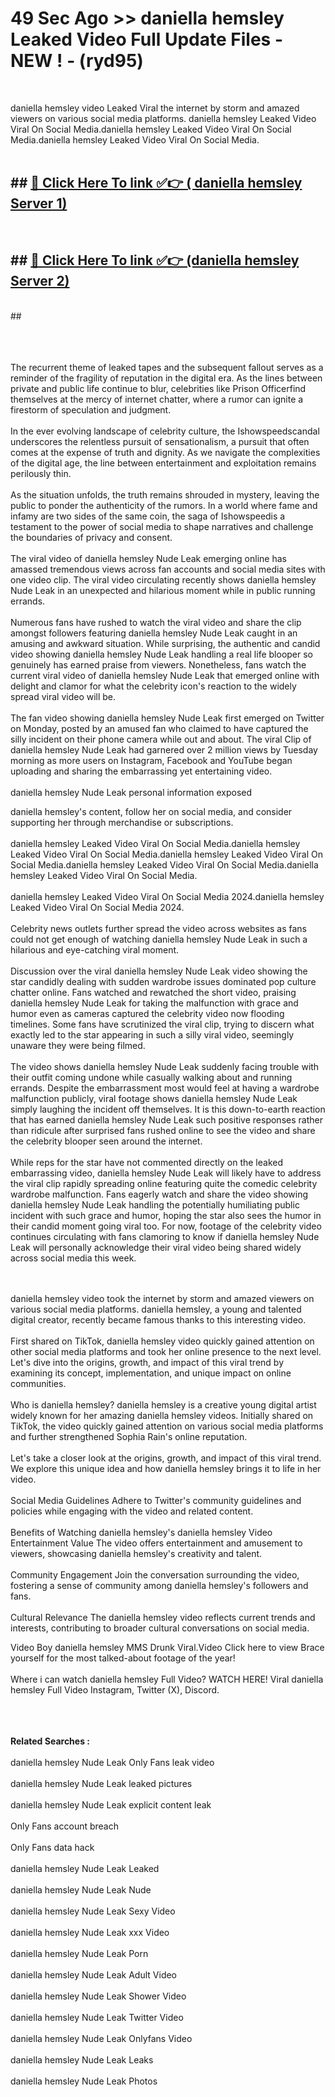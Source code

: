 # 49 Sec Ago >> daniella hemsley Leaked Video Full Update Files - NEW ! - (ryd95) <br>
<br>

daniella hemsley video Leaked Viral the internet by storm and amazed viewers on various social media platforms. daniella hemsley Leaked Video Viral On Social Media.daniella hemsley Leaked Video Viral On Social Media.daniella hemsley Leaked Video Viral On Social Media.<br>
 <br>

## ##  <a href="https://clipsfans.site?title=daniella_hemsley&ref=gitt">🔴 Click Here To link ✅👉 ( daniella hemsley Server 1)</a><br>
  <br>

##  ##  <a href="https://clipsfans.site?title=daniella_hemsley&ref=gitt">🔴 Click Here To link ✅👉 (daniella hemsley  Server 2)</a><br>
  <br>
  ##


  <br>

  <br>

<br><br>
The recurrent theme of leaked tapes and the subsequent fallout serves as a reminder of the fragility of reputation in the digital era. As the lines between private and public life continue to blur, celebrities like Prison Officerfind themselves at the mercy of internet chatter, where a rumor can ignite a firestorm of speculation and judgment.
<br><br>
In the ever evolving landscape of celebrity culture, the Ishowspeedscandal underscores the relentless pursuit of sensationalism, a pursuit that often comes at the expense of truth and dignity. As we navigate the complexities of the digital age, the line between entertainment and exploitation remains perilously thin.
<br><br>
As the situation unfolds, the truth remains shrouded in mystery, leaving the public to ponder the authenticity of the rumors. In a world where fame and infamy are two sides of the same coin, the saga of Ishowspeedis a testament to the power of social media to shape narratives and challenge the boundaries of privacy and consent.
<br><br>
The viral video of daniella hemsley Nude Leak emerging online has amassed tremendous views across fan accounts and social media sites with one video clip. The viral video circulating recently shows daniella hemsley Nude Leak in an unexpected and hilarious moment while in public running errands.
<br><br>
Numerous fans have rushed to watch the viral video and share the clip amongst followers featuring daniella hemsley Nude Leak caught in an amusing and awkward situation. While surprising, the authentic and candid video showing daniella hemsley Nude Leak handling a real life blooper so genuinely has earned praise from viewers. Nonetheless, fans watch the current viral video of daniella hemsley Nude Leak that emerged online with delight and clamor for what the celebrity icon's reaction to the widely spread viral video will be.
<br><br>
The fan video showing daniella hemsley Nude Leak first emerged on Twitter on Monday, posted by an amused fan who claimed to have captured the silly incident on their phone camera while out and about. The viral Clip of daniella hemsley Nude Leak had garnered over 2 million views by Tuesday morning as more users on Instagram, Facebook and YouTube began uploading and sharing the embarrassing yet entertaining video.
<br><br>
daniella hemsley Nude Leak personal information exposed


daniella hemsley's content, follow her on social media, and consider supporting her through merchandise or subscriptions.
<br><br>
daniella hemsley Leaked Video Viral On Social Media.daniella hemsley Leaked Video Viral On Social Media.daniella hemsley Leaked Video Viral On Social Media.daniella hemsley Leaked Video Viral On Social Media.daniella hemsley Leaked Video Viral On Social Media.
<br><br>
daniella hemsley Leaked Video Viral On Social Media 2024.daniella hemsley Leaked Video Viral On Social Media 2024.
<br><br>
Celebrity news outlets further spread the video across websites as fans could not get enough of watching daniella hemsley Nude Leak in such a hilarious and eye-catching viral moment.
<br><br>
Discussion over the viral daniella hemsley Nude Leak video showing the star candidly dealing with sudden wardrobe issues dominated pop culture chatter online. Fans watched and rewatched the short video, praising daniella hemsley Nude Leak for taking the malfunction with grace and humor even as cameras captured the celebrity video now flooding timelines. Some fans have scrutinized the viral clip, trying to discern what exactly led to the star appearing in such a silly viral video, seemingly unaware they were being filmed.
<br><br>
The video shows daniella hemsley Nude Leak suddenly facing trouble with their outfit coming undone while casually walking about and running errands. Despite the embarrassment most would feel at having a wardrobe malfunction publicly, viral footage shows daniella hemsley Nude Leak simply laughing the incident off themselves. It is this down-to-earth reaction that has earned daniella hemsley Nude Leak such positive responses rather than ridicule after surprised fans rushed online to see the video and share the celebrity blooper seen around the internet.
<br><br>
While reps for the star have not commented directly on the leaked embarrassing video, daniella hemsley Nude Leak will likely have to address the viral clip rapidly spreading online featuring quite the comedic celebrity wardrobe malfunction. Fans eagerly watch and share the video showing daniella hemsley Nude Leak handling the potentially humiliating public incident with such grace and humor, hoping the star also sees the humor in their candid moment going viral too. For now, footage of the celebrity video continues circulating with fans clamoring to know if daniella hemsley Nude Leak will personally acknowledge their viral video being shared widely across social media this week.


<br><br>
daniella hemsley video took the internet by storm and amazed viewers on various social media platforms. daniella hemsley, a young and talented digital creator, recently became famous thanks to this interesting video.
<br><br>
First shared on TikTok, daniella hemsley video quickly gained attention on other social media platforms and took her online presence to the next level. Let's dive into the origins, growth, and impact of this viral trend by examining its concept, implementation, and unique impact on online communities.
<br><br>
Who is daniella hemsley? daniella hemsley is a creative young digital artist widely known for her amazing daniella hemsley videos. Initially shared on TikTok, the video quickly gained attention on various social media platforms and further strengthened Sophia Rain's online reputation.
<br><br>
Let's take a closer look at the origins, growth, and impact of this viral trend. We explore this unique idea and how daniella hemsley brings it to life in her video.
<br><br>
Social Media Guidelines Adhere to Twitter's community guidelines and policies while engaging with the video and related content.
<br><br>
Benefits of Watching daniella hemsley's daniella hemsley Video Entertainment Value The video offers entertainment and amusement to viewers, showcasing daniella hemsley's creativity and talent.
<br><br>
Community Engagement Join the conversation surrounding the video, fostering a sense of community among daniella hemsley's followers and fans.
<br><br>
Cultural Relevance The daniella hemsley video reflects current trends and interests, contributing to broader cultural conversations on social media.

Video Boy daniella hemsley MMS Drunk Viral.Video Click here to view Brace yourself for the most talked-about footage of the year!
<br><br>
Where i can watch daniella hemsley Full Video? WATCH HERE! Viral daniella hemsley Full Video Instagram, Twitter (X), Discord.
<br><br>

<br><br>
<strong>Related Searches :</strong>
<br><br>
daniella hemsley Nude Leak Only Fans leak video
<br><br>
daniella hemsley Nude Leak leaked pictures
<br><br>
daniella hemsley Nude Leak explicit content leak
<br><br>
Only Fans account breach
<br><br>
Only Fans data hack
<br><br>
daniella hemsley Nude Leak Leaked
<br><br>
daniella hemsley Nude Leak Nude
<br><br>
daniella hemsley Nude Leak Sexy Video
<br><br>
daniella hemsley Nude Leak xxx Video
<br><br>
daniella hemsley Nude Leak Porn
<br><br>
daniella hemsley Nude Leak Adult Video
<br><br>
daniella hemsley Nude Leak Shower Video
<br><br>
daniella hemsley Nude Leak Twitter Video
<br><br>
daniella hemsley Nude Leak Onlyfans Video
<br><br>
daniella hemsley Nude Leak Leaks
<br><br>
daniella hemsley Nude Leak Photos